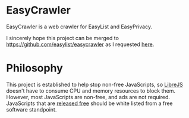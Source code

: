 # EasyCrawler
EasyCrawler is a web crawler for EasyList and EasyPrivacy.

I sincerely hope this project can be merged to https://github.com/easylist/easycrawler as I requested [here](https://github.com/easylist/easylist/issues/488).

# Philosophy
This project is established to help stop non-free JavaScripts, so [LibreJS](https://github.com/nikolas/LibreJS) doesn't have to consume CPU and memory resources to block them. However, most JavaScripts are non-free, and ads are not required. JavaScripts that are [released free](https://www.gnu.org/software/librejs/manual/html_node/Setting-Your-JavaScript-Free.html) should be white listed from a free software standpoint.
